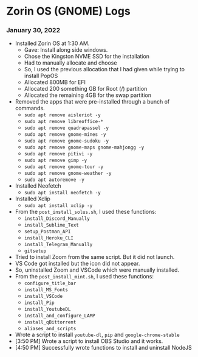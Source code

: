 # Zorin OS (GNOME) Logs

### January 30, 2022

-   Installed Zorin OS at 1:30 AM.
    -   Gave: Install along side windows.
    -   Chose the Kingston NVME SSD for the installation
    -   Had to manually allocate and choose
    -   So, I used the previous allocation that I had given while trying
        to install PopOS
    -   Allocated 800MB for EFI
    -   Allocated 200 something GB for Root (/) partition
    -   Allocated the remaining 4GB for the swap partition
-   Removed the apps that were pre-installed through a bunch of commands.
    -   `sudo apt remove aisleriot -y`
    -   `sudo apt remove libreoffice-*`
    -   `sudo apt remove quadrapassel -y`
    -   `sudo apt remove gnome-mines -y`
    -   `sudo apt remove gnome-sudoku -y`
    -   `sudo apt remove gnome-maps gnome-mahjongg -y`
    -   `sudo apt remove pitivi -y`
    -   `sudo apt remove gimp -y`
    -   `sudo apt remove gnome-tour -y`
    -   `sudo apt remove gnome-weather -y`
    -   `sudo apt autoremove -y`
-   Installed Neofetch
    -   `sudo apt install neofetch -y`
-   Installed Xclip
    -   `sudo apt install xclip -y`
-   From the `post_install_solus.sh`, I used these functions:
    -   `install_Discord_Manually`
    -   `install_Sublime_Text`
    -   `setup_Postman_API`
    -   `install_Heroku_CLI`
    -   `install_Telegram_Manually`
    -   `gitsetup`
-   Tried to install Zoom from the same script. But it did not launch.
-   VS Code got installed but the icon did not appear.
-   So, uninstalled Zoom and VSCode which were manually installed.
-   From the `post_install_mint.sh`, I used these functions:
    -   `configure_title_bar`
    -   `install_MS_Fonts`
    -   `install_VSCode`
    -   `install_Pip`
    -   `install_YoutubeDL`
    -   `install_and_configure_LAMP`
    -   `install_qBittorrent`
    -   `aliases_and_scripts`
-   Wrote a script to install `youtube-dl`, `pip` and `google-chrome-stable`
-   [3:50 PM] Wrote a script to install OBS Studio and it works.
-   [4:50 PM] Successfully wrote functions to install and uninstall NodeJS
